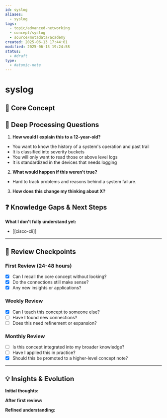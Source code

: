 ```yaml
---
id: syslog
aliases:
  - syslog
tags:
  - topic/advanced-networking
  - concept/syslog
  - source/motadata/academy
created: 2025-06-13 17:44:01
modified: 2025-06-13 19:24:58
status:
  - #draft
type:
  - #atomic-note
---
```


# syslog
## 🎯 Core Concept

## 📝 Deep Processing Questions
1. **How would I explain this to a 12-year-old?**
- You want to know the history of a system's operation and past trail
- It is classified into severity buckets
- You will only want to read those or above level logs
- It is standardized in the devices that needs logging

2. **What would happen if this weren't true?**
- Hard to track problems and reasons behind a system failure.

3. **How does this change my thinking about X?**


## ❓ Knowledge Gaps & Next Steps
**What I don't fully understand yet:**
-  [[cisco-cli]]

---

## 🔄 Review Checkpoints

### First Review (24-48 hours)
- [x] Can I recall the core concept without looking?
- [x] Do the connections still make sense?
- [x] Any new insights or applications?

### Weekly Review
- [x] Can I teach this concept to someone else?
- [ ] Have I found new connections?
- [ ] Does this need refinement or expansion?

### Monthly Review
- [ ] Is this concept integrated into my broader knowledge?
- [ ] Have I applied this in practice?
- [x] Should this be promoted to a higher-level concept note?

---

## 💡 Insights & Evolution
**Initial thoughts:** 

**After first review:** 

**Refined understanding:**

